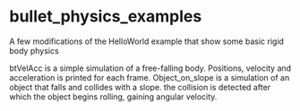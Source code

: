 # bullet_physics_examples
A few modifications of the HelloWorld example that show some basic rigid body physics

btVelAcc is a simple simulation of a free-falling body. Positions, velocity and acceleration is printed for each frame.
Object_on_slope is a simulation of an object that falls and collides with a slope. the collision is detected after which the object begins rolling, gaining angular velocity.
